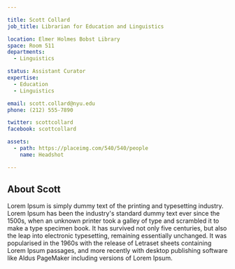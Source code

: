 ```yaml
---

title: Scott Collard
job_title: Librarian for Education and Linguistics

location: Elmer Holmes Bobst Library
space: Room 511
departments:
  - Linguistics

status: Assistant Curator
expertise:
  - Education
  - Linguistics

email: scott.collard@nyu.edu
phone: (212) 555-7890

twitter: scottcollard
facebook: scottcollard

assets:
  - path: https://placeimg.com/540/540/people
    name: Headshot

---
```


## About Scott

Lorem Ipsum is simply dummy text of the printing and typesetting industry. Lorem Ipsum has been the industry's standard dummy text ever since the 1500s, when an unknown printer took a galley of type and scrambled it to make a type specimen book. It has survived not only five centuries, but also the leap into electronic typesetting, remaining essentially unchanged. It was popularised in the 1960s with the release of Letraset sheets containing Lorem Ipsum passages, and more recently with desktop publishing software like Aldus PageMaker including versions of Lorem Ipsum.
